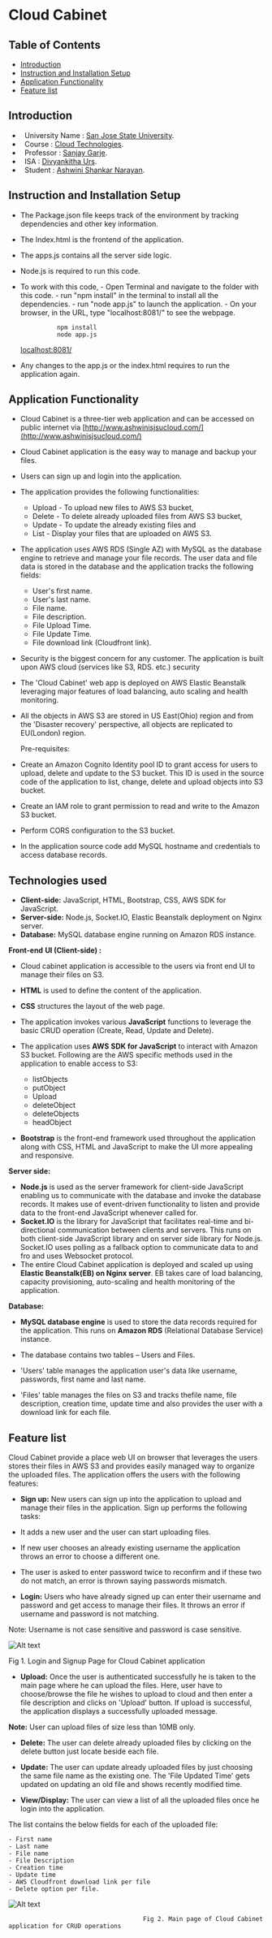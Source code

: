 # Cloud Cabinet

## Table of Contents

- [Introduction](#introduction)
- [Instruction and Installation Setup](#instruction-and-installation-setup)
- [Application Functionality](#application-functionality)
- [Feature list](#feature-list)



## Introduction

*   University Name		: [San Jose State University](http://www.sjsu.edu/).
*   Course				: [Cloud Technologies](http://info.sjsu.edu/web-dbgen/catalog/courses/CMPE281.html).
*   Professor				: [Sanjay Garje](https://www.linkedin.com/in/sanjaygarje/).
*   ISA					: [Divyankitha Urs](https://www.linkedin.com/in/divyankithaurs/).
*   Student				: [Ashwini Shankar Narayan](www.linkedin.com/in/ashwinisnv/).

## Instruction and Installation Setup

- The Package.json file keeps track of the environment by tracking dependencies and other key information.
- The Index.html is the frontend of the application.
- The apps.js contains all the server side logic.  

- Node.js is required to run this code.
- To work with this code,
		- Open Terminal and navigate to the folder with this code.
		- run "npm install" in the terminal to install all the dependencies.
		- run "node app.js" to launch the application.
		- On your browser, in the URL, type "localhost:8081/" to see the webpage.

				npm install
				node app.js
	[localhost:8081/](localhost:8081/)
	
- Any changes to the app.js or the index.html requires to run the application again.


## Application Functionality

- Cloud Cabinet is a three-tier web application and can be accessed on public internet via
[http://www.ashwinisjsucloud.com/](http://www.ashwinisjsucloud.com/)

- Cloud Cabinet application is the easy way to manage and backup your files.
- Users can sign up and login into the application.
- The application provides the following functionalities:

	- Upload - To upload new files to AWS S3 bucket,
	- Delete -  To delete already uploaded files from AWS S3 bucket,
	- Update - To update the already existing files and
	- List - Display your files that are uploaded on AWS S3.

- The application uses AWS RDS (Single AZ) with MySQL as the database engine to retrieve and manage your file records. The user data and file data is stored in the database and the application tracks the following fields:
	
	- User&#39;s first name.
	- User&#39;s last name.
	- File name.
	- File description.
	- File Upload Time.
	- File Update Time.
	- File download link (Cloudfront link).

- Security is the biggest concern for any customer. The application is built upon AWS cloud (services like S3, RDS. etc.) security
- The &#39;Cloud Cabinet&#39; web app is deployed on AWS Elastic Beanstalk leveraging major features of load balancing, auto scaling and health monitoring.
- All the objects in AWS S3 are stored in US East(Ohio) region and from the &#39;Disaster recovery&#39; perspective, all objects are replicated to EU(London) region.

  Pre-requisites:

- Create an Amazon Cognito Identity pool ID to grant access for users to upload, delete and update to the S3 bucket. This ID is used in the source code of the application to list, change, delete and upload objects into S3 bucket.
- Create an IAM role to grant permission to read and write to the Amazon S3 bucket.
- Perform CORS configuration to the S3 bucket.
- In the application source code add MySQL hostname and credentials to access database records.

## Technologies used

- **Client-side:** JavaScript, HTML, Bootstrap, CSS, AWS SDK for JavaScript.
- **Server-side:** Node.js, Socket.IO, Elastic Beanstalk deployment on Nginx server.
- **Database:** MySQL database engine running on Amazon RDS instance.

**Front-end** **UI (Client-side) :**

- Cloud cabinet application is accessible to the users via front end UI to manage their files on S3.
- **HTML** is used to define the content of the application.
- **CSS** structures the layout of the web page.
- The application invokes various **JavaScript** functions to leverage the basic CRUD operation (Create, Read, Update and Delete).
- The application uses **AWS** **SDK for JavaScript** to interact with Amazon S3 bucket. Following are the AWS specific methods used in the application to enable access to S3:

	- listObjects
	- putObject
	- Upload
	- deleteObject
	- deleteObjects
	- headObject

- **Bootstrap** is the front-end framework used throughout the application along with CSS, HTML and JavaScript to make the UI more appealing and responsive.

**Server side:**

- **Node.js** is used as the server framework for client-side JavaScript enabling us to communicate with the database and invoke the database records. It makes use of event-driven functionality to listen and provide data to the front-end JavaScript whenever called for.
- **Socket.IO** is the library for JavaScript that facilitates real-time and bi-directional communication between clients and servers. This runs on both client-side JavaScript library and on server side library for Node.js. Socket.IO uses polling as a fallback option to communicate data to and fro and uses Websocket protocol.
- The entire Cloud Cabinet application is deployed and scaled up using **Elastic Beanstalk(EB) on Nginx server**. EB takes care of load balancing, capacity provisioning, auto-scaling and health monitoring of the application.

**Database:**

- **MySQL database engine** is used to store the data records required for the application. This runs on **Amazon RDS** (Relational Database Service) instance.
- The database contains two tables – Users and Files.

- &#39;Users&#39; table manages the application user&#39;s data like username, passwords, first name and last name.
- &#39;Files&#39; table manages the files on S3 and tracks thefile name, file description, creation time, update time and also provides the user with a download link for each file.

## Feature list

Cloud Cabinet provide a place web UI on browser that leverages the users stores their files in AWS S3 and provides easily managed way to organize the uploaded files. The application offers the users with the following features:

- **Sign up:** New users can sign up into the application to upload and manage their files in the application. Sign up performs the following tasks:

- It adds a new user and the user can start uploading files.
- If new user chooses an already existing username the application throws an error to choose a different one.
- The user is asked to enter password twice to reconfirm and if these two do not match, an error is thrown saying passwords mismatch.

- **Login:**  Users who have already signed up can enter their username and password and get access to manage their files. It throws an error if username and password is not matching.

Note: Username is not case sensitive and password is case sensitive.


![Alt text](/img1.png?raw=true)


Fig 1. Login and Signup Page for Cloud Cabinet application

- **Upload:** Once the user is authenticated successfully he is taken to the main page where he can upload the files. Here, user have to choose/browse the file he wishes to upload to cloud and then enter a file description and clicks on &#39;Upload&#39; button. If upload is successful, the application displays a successfully uploaded message.

**Note:** User can upload files of size less than 10MB only.

- **Delete:** The user can delete already uploaded files by clicking on the delete button just locate beside each file.

- **Update:** The user can update already uploaded files by just choosing the same file name as the existing one. The &#39;File Updated Time&#39; gets updated on updating an old file and shows recently modified time.

- **View/Display:** The user can view a list of all the uploaded files once he login into the application.

The list contains the below fields for each of the uploaded file:

	- First name
	- Last name
	- File name
	- File Description
	- Creation time
	- Update time
	- AWS Cloudfront download link per file
	- Delete option per file.

	
	
![Alt text](/img2.png?raw=true)


 
                                         Fig 2. Main page of Cloud Cabinet application for CRUD operations

